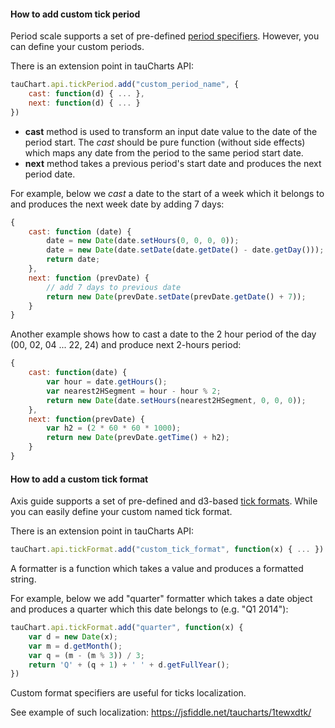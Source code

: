 #### How to add custom tick period

Period scale supports a set of pre-defined [period specifiers](../datasource/README.md#time-based-dimensions). However, you can define your custom periods.

There is an extension point in tauCharts API:

```javascript
tauChart.api.tickPeriod.add("custom_period_name", {
    cast: function(d) { ... },
    next: function(d) { ... }
})
```

- **cast** method is used to transform an input date value to the date of the period start. The *cast* should be pure function (without side effects) which maps any date from the period to the same period start date.
- **next** method takes a previous period's start date and produces the next period date.

For example, below we *cast* a date to the start of a week which it belongs to and produces the next week date by adding 7 days:

```javascript
{
    cast: function (date) {
        date = new Date(date.setHours(0, 0, 0, 0));
        date = new Date(date.setDate(date.getDate() - date.getDay()));
        return date;
    },
    next: function (prevDate) {
        // add 7 days to previous date
        return new Date(prevDate.setDate(prevDate.getDate() + 7));
    }
}
```
Another example shows how to cast a date to the 2 hour period of the day (00, 02, 04 ... 22, 24) and produce next 2-hours period:

```javascript
{
    cast: function(date) {
        var hour = date.getHours();
        var nearest2HSegment = hour - hour % 2;
        return new Date(date.setHours(nearest2HSegment, 0, 0, 0));
    },
    next: function(prevDate) {
        var h2 = (2 * 60 * 60 * 1000);
        return new Date(prevDate.getTime() + h2);
    }
}
```

#### How to add a custom tick format

Axis guide supports a set of pre-defined and d3-based [tick formats](../basic/guide.md#tickformat). While you can easily define your custom named tick format.

There is an extension point in tauCharts API:

```javascript
tauChart.api.tickFormat.add("custom_tick_format", function(x) { ... })
```

A formatter is a function which takes a value and produces a formatted string.

For example, below we add "quarter" formatter which takes a date object and produces a quarter which this date belongs to (e.g. "Q1 2014"):

```javascript
tauChart.api.tickFormat.add("quarter", function(x) {
    var d = new Date(x);
    var m = d.getMonth();
    var q = (m - (m % 3)) / 3;
    return 'Q' + (q + 1) + ' ' + d.getFullYear();
})
```

Custom format specifiers are useful for ticks localization.

See example of such localization: https://jsfiddle.net/taucharts/1tewxdtk/

